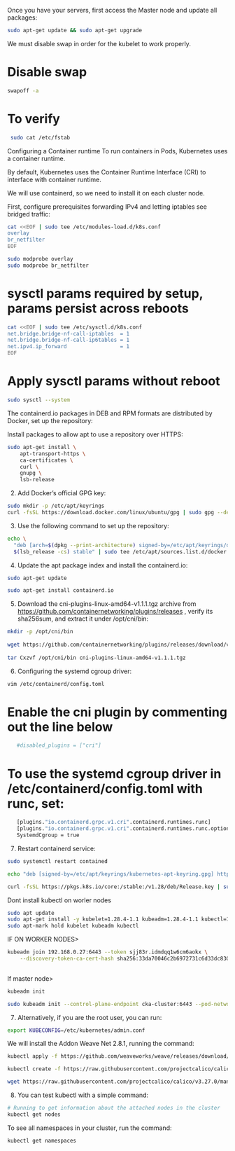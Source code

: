 Once you have your servers, first access the Master node and update all packages:
```sh
sudo apt-get update && sudo apt-get upgrade
```
We must disable swap in order for the kubelet to work properly.

# Disable swap 
```sh 
swapoff -a
```
# To verify
```sh
 sudo cat /etc/fstab
```
 
Configuring a Container runtime
To run containers in Pods, Kubernetes uses a container runtime.

By default, Kubernetes uses the Container Runtime Interface (CRI) to interface with container runtime.

We will use containerd, so we need to install it on each cluster node.

First, configure prerequisites forwarding IPv4 and letting iptables see bridged traffic:
```sh
cat <<EOF | sudo tee /etc/modules-load.d/k8s.conf
overlay
br_netfilter
EOF

sudo modprobe overlay
sudo modprobe br_netfilter
```
# sysctl params required by setup, params persist across reboots
```sh
cat <<EOF | sudo tee /etc/sysctl.d/k8s.conf
net.bridge.bridge-nf-call-iptables  = 1
net.bridge.bridge-nf-call-ip6tables = 1
net.ipv4.ip_forward                 = 1
EOF
```
# Apply sysctl params without reboot
```sh
sudo sysctl --system
```
The containerd.io packages in DEB and RPM formats are distributed by Docker, set up the repository:

Install packages to allow apt to use a repository over HTTPS:
```sh
sudo apt-get install \
    apt-transport-https \
    ca-certificates \
    curl \
    gnupg \
    lsb-release
```
2. Add Docker’s official GPG key:
```sh
sudo mkdir -p /etc/apt/keyrings
curl -fsSL https://download.docker.com/linux/ubuntu/gpg | sudo gpg --dearmor -o /etc/apt/keyrings/docker.gpg
```
3. Use the following command to set up the repository:
```sh
echo \
  "deb [arch=$(dpkg --print-architecture) signed-by=/etc/apt/keyrings/docker.gpg] https://download.docker.com/linux/ubuntu \
  $(lsb_release -cs) stable" | sudo tee /etc/apt/sources.list.d/docker.list > /dev/null
```
4. Update the apt package index and install the containerd.io:
```sh
sudo apt-get update

sudo apt-get install containerd.io
```
5. Download the cni-plugins-linux-amd64-v1.1.1.tgz archive from https://github.com/containernetworking/plugins/releases , verify its sha256sum, and extract it under /opt/cni/bin:
```sh
mkdir -p /opt/cni/bin
  
wget https://github.com/containernetworking/plugins/releases/download/v1.1.1/cni-plugins-linux-amd64-v1.1.1.tgz
  
tar Cxzvf /opt/cni/bin cni-plugins-linux-amd64-v1.1.1.tgz
```
6. Configuring the systemd cgroup driver:
```sh
vim /etc/containerd/config.toml
```
# Enable the cni plugin by commenting out the line below
```sh
   #disabled_plugins = ["cri"]
```
# To use the systemd cgroup driver in /etc/containerd/config.toml with runc, set:
```sh
   [plugins."io.containerd.grpc.v1.cri".containerd.runtimes.runc]
   [plugins."io.containerd.grpc.v1.cri".containerd.runtimes.runc.options]
   SystemdCgroup = true
```
7. Restart containerd service:
```sh
sudo systemctl restart contained
```
```sh
echo "deb [signed-by=/etc/apt/keyrings/kubernetes-apt-keyring.gpg] https://pkgs.k8s.io/core:/stable:/v1.28/deb/ /" | sudo tee /etc/apt/sources.list.d/kubernetes.list
```
```sh
curl -fsSL https://pkgs.k8s.io/core:/stable:/v1.28/deb/Release.key | sudo gpg --dearmor -o /etc/apt/keyrings/kubernetes-apt-keyring.gpg
```

Dont install kubectl on worler nodes
```sh
sudo apt update
sudo apt-get install -y kubelet=1.28.4-1.1 kubeadm=1.28.4-1.1 kubectl=1.28.4-1.1
sudo apt-mark hold kubelet kubeadm kubectl
```

IF ON WORKER NODES>
```sh
kubeadm join 192.168.0.27:6443 --token sjj83r.idmdqq1w6cm6aokx \
	--discovery-token-ca-cert-hash sha256:33da70046c2b6972731c6d33dc83036f3f8a50dfa51137743a4cf8f816ad899e 
  


```

If master node>
```sh
kubeadm init

sudo kubeadm init --control-plane-endpoint cka-cluster:6443 --pod-network-cidr 10.1.0.0/22
```

7. Alternatively, if you are the root user, you can run:
```sh
export KUBECONFIG=/etc/kubernetes/admin.conf
```

We will install the Addon Weave Net 2.8.1, running the command:
```sh
kubectl apply -f https://github.com/weaveworks/weave/releases/download/v2.8.1/weave-daemonset-k8s.yaml
```

```sh
kubectl create -f https://raw.githubusercontent.com/projectcalico/calico/v3.27.0/manifests/tigera-operator.yaml
```
```sh
wget https://raw.githubusercontent.com/projectcalico/calico/v3.27.0/manifests/custom-resources.yaml
```


8. You can test kubectl with a simple command:
```sh
# Running to get information about the attached nodes in the cluster
kubectl get nodes
```


To see all namespaces in your cluster, run the command:
```sh
kubectl get namespaces
```


